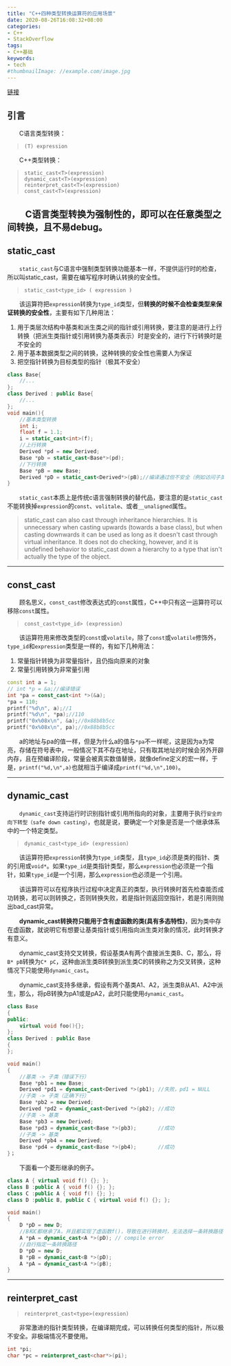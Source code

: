 ```yaml
---
title: "C++四种类型转换运算符的应用场景"
date: 2020-08-26T16:08:32+08:00
categories:
- C++
- StackOverflow
tags:
- C++基础
keywords:
- tech
#thumbnailImage: //example.com/image.jpg
---
```

[链接](https://stackoverflow.com/questions/332030/when-should-static-cast-dynamic-cast-const-cast-and-reinterpret-cast-be-used)
<!--more-->
## 引言
　　C语言类型转换：
> `(T) expression`

　　C++类型转换：
> `static_cast<T>(expression)`  
`dynamic_cast<T>(expression)`  
`reinterpret_cast<T>(expression)`  
`const_cast<T>(expression)`

　　C语言类型转换为强制性的，即可以在任意类型之间转换，且不易debug。
---
## **static_cast**
　　`static_cast`与C语言中强制类型转换功能基本一样，不提供运行时的检查，所以叫static_cast，需要在编写程序时确认转换的安全性。
> `static_cast<type_id> ( expression )`

　　该运算符把`expression`转换为`type_id`类型，但**转换的时候不会检查类型来保证转换的安全性**，主要有如下几种用法：
1. 用于类层次结构中基类和派生类之间的指针或引用转换，要注意的是进行上行转换（把派生类指针或引用转换为基类表示）时是安全的，进行下行转换时是不安全的
2. 用于基本数据类型之间的转换，这种转换的安全性也需要人为保证
3. 把空指针转换为目标类型的指针（极其不安全）

```cpp
class Base{
    //...
};
class Derived : public Base{
    //...
};
void main(){
    //基本类型转换
    int i;
    float f = 1.1;
    i = static_cast<int>(f);
    //上行转换
    Derived *pd = new Derived;
    Base *pb = static_cast<Base*>(pd);
    //下行转换
    Base *pB = new Base;
    Derived *pD = static_cast<Derived*>(pB);//编译通过但不安全（例如访问子类成员）
}
```

　　`static_cast`本质上是传统c语言强制转换的替代品，要注意的是`static_cast`不能转换掉`expression`的`const`、`volitale`、或者`__unaligned`属性。

> static_cast can also cast through inheritance hierarchies. It is unnecessary when casting upwards (towards a base class), but when casting downwards it can be used as long as it doesn't cast through virtual inheritance. It does not do checking, however, and it is undefined behavior to static_cast down a hierarchy to a type that isn't actually the type of the object.
---
## **const_cast**
　　顾名思义，`const_cast`修改表达式的`const`属性，C++中只有这一运算符可以移除`const`属性。
> `const_cast<type_id> (expression)`

　　该运算符用来修改类型的`const`或`volatile`，除了`const`或`volatile`修饰外，`type_id`和`expression`类型是一样的，有如下几种用法：
1. 常量指针转换为非常量指针，且仍指向原来的对象
2. 常量引用转换为非常量引用

```cpp
const int a = 1;
// int *p = &a;//编译错误
int *pa = const_cast<int *>(&a);
*pa = 110;
printf("%d\n", a);//1
printf("%d\n", *pa);//110
printf("0x%08x\n", &a);//0x88b8b5cc
printf("0x%08x\n", pa);//0x88b8b5cc
```
　　a的地址与pa的值一样，但是为什么a的值与`*pa`不一样呢，这是因为a为常亮，存储在符号表中，一般情况下其不存在地址，只有取其地址的时候会另外开辟内存，且在预编译阶段，常量会被真实数值替换，就像define定义的宏一样，于是，`printf("%d,\n",a)`也就相当于编译成`printf("%d,\n",100)`。

---
## **dynamic_cast**
　　`dynamic_cast`支持运行时识别指针或引用所指向的对象，主要用于执行`安全的向下转型（safe down casting）`，也就是说，要确定一个对象是否是一个继承体系中的一个特定类型。
> `dynamic_cast<type_id> (expression)`

　　该运算符把`expression`转换为`type_id`类型，且`type_id`必须是类的指针、类的引用或`void*`。如果`type_id`是类指针类型，那么`expression`也必须是一个指针，如果`type_id`是一个引用，那么`expression`也必须是一个引用。

　　该运算符可以在程序执行过程中决定真正的类型，执行转换时首先检查能否成功转换，若可以则转换之，否则转换失败，若是指针则返回空指针，若是引用则抛出bad_cast异常。

　　**dynamic_cast转换符只能用于含有虚函数的类(具有多态特性)**，因为类中存在虚函数，就说明它有想要让基类指针或引用指向派生类对象的情况，此时转换才有意义。

　　dynamic_cast支持交叉转换，假设基类A有两个直接派生类B、C，那么，将`B* pB`转换为`C* pC`，这种由派生类B转换到派生类C的转换称之为交叉转换，这种情况下只能使用`dynamic_cast`。

　　dynamic_cast支持多继承，假设有两个基类A1、A2，派生类B从A1、A2中派生，那么，将pB转换为pA1或是pA2，此时只能使用`dynamic_cast`。
```cpp
class Base
{
public:
	virtual void foo(){};
};
class Derived : public Base
{
};

void main()
{
	//基类 -> 子类（错误下行）
	Base *pb1 = new Base;
	Derived *pd1 = dynamic_cast<Derived *>(pb1); //失败，pd1 = NULL
	//子类 -> 子类（正确下行）
	Base *pb2 = new Derived;
	Derived *pd2 = dynamic_cast<Derived *>(pb2); //成功
	//子类 -> 基类
	Base *pb3 = new Derived;
	Base *pd3 = dynamic_cast<Base *>(pb3);		 //成功
	//子类 -> 基类
	Derived *pb4 = new Derived;
	Base *pd4 = dynamic_cast<Base *>(pb4);		 //成功
}；
```
　　下面看一个菱形继承的例子。
```cpp
class A { virtual void f() {}; };
class B :public A { void f() {}; };
class C :public A { void f() {}; };
class D :public B, public C { virtual void f() {}; };

void main()
{
    D *pD = new D;
    //B和C都继承了A，并且都实现了虚函数f()，导致在进行转换时，无法选择一条转换路径
    A *pA = dynamic_cast<A *>(pD); // compile error
    //自行指定一条转换路径
    D *pD = new D;
    B *pB = dynamic_cast<B *>(pD);
    A *pA = dynamic_cast<A *>(pB);
}
```
---
## reinterpret_cast
> `reinterpret_cast<type>(expression)`

　　非常激进的指针类型转换，在编译期完成，可以转换任何类型的指针，所以极不安全。非极端情况不要使用。
```cpp
int *pi;
char *pc = reinterpret_cast<char*>(pi);
```
